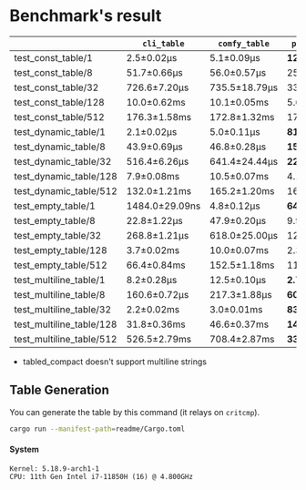 # Benchmark's result

|                          | `cli_table`      | `comfy_table`   | `prettytable_rs`     | `tabled`          | `tabled_color`     | `tabled_compact`     | `tabled_iter`        | `term_table`     |
|--------------------------|----------------|---------------|--------------------|-----------------|------------------|--------------------|--------------------|----------------|
| test_const_table/1       | 2.5±0.02µs     | 5.1±0.09µs    | **1233.0±22.70ns** | 1641.4±20.24ns  | 1550.0±19.38ns   | 1245.4±16.55ns     | 2.2±0.02µs         | 4.7±0.24µs     |
| test_const_table/8       | 51.7±0.66µs    | 56.0±0.57µs   | 25.9±0.23µs        | 23.5±0.34µs     | 23.5±0.30µs      | **23.4±0.41µs**    | 40.6±0.39µs        | 96.0±1.12µs    |
| test_const_table/32      | 726.6±7.20µs   | 735.5±18.79µs | 330.9±3.62µs       | 293.1±3.22µs    | **284.7±3.70µs** | 293.2±1.45µs       | 471.7±2.20µs       | 1237.7±19.03µs |
| test_const_table/128     | 10.0±0.62ms    | 10.1±0.05ms   | 5.6±1.01ms         | 4.7±0.02ms      | **4.4±0.05ms**   | 4.6±0.02ms         | 7.3±0.02ms         | 18.4±0.09ms    |
| test_const_table/512     | 176.3±1.58ms   | 172.8±1.32ms  | 176.7±3.05ms       | 68.9±0.68ms     | **66.3±0.50ms**  | 75.5±0.63ms        | 111.2±0.48ms       | 284.3±1.66ms   |
| test_dynamic_table/1     | 2.1±0.02µs     | 5.0±0.11µs    | **815.0±19.62ns**  | 1311.1±24.89ns  | 1272.6±18.93ns   | 990.1±13.64ns      | 1769.9±13.08ns     | 2.9±0.02µs     |
| test_dynamic_table/8     | 43.9±0.69µs    | 46.8±0.28µs   | **15.9±0.15µs**    | 18.3±0.24µs     | 18.4±0.22µs      | 17.6±0.27µs        | 30.8±0.15µs        | 58.4±0.64µs    |
| test_dynamic_table/32    | 516.4±6.26µs   | 641.4±24.44µs | **227.6±11.69µs**  | 257.8±2.17µs    | 247.0±1.39µs     | 264.3±8.76µs       | 415.6±2.54µs       | 882.8±4.08µs   |
| test_dynamic_table/128   | 7.9±0.08ms     | 10.5±0.07ms   | 4.1±0.75ms         | 3.8±0.02ms      | **3.7±0.02ms**   | 4.0±0.01ms         | 6.6±0.03ms         | 14.4±0.06ms    |
| test_dynamic_table/512   | 132.0±1.21ms   | 165.2±1.20ms  | 160.5±2.43ms       | **57.2±0.34ms** | 60.2±0.37ms      | 70.6±1.09ms        | 106.8±0.79ms       | 249.9±0.98ms   |
| test_empty_table/1       | 1484.0±29.09ns | 4.8±0.12µs    | **649.2±5.10ns**   | 1048.2±18.39ns  | 987.6±52.45ns    | 750.8±6.71ns       | 1275.1±11.43ns     | 2.2±0.02µs     |
| test_empty_table/8       | 22.8±1.22µs    | 47.9±0.20µs   | 9.9±0.06µs         | 10.5±1.54µs     | 10.5±1.60µs      | **9.6±0.04µs**     | 11.1±0.09µs        | 45.1±0.69µs    |
| test_empty_table/32      | 268.8±1.21µs   | 618.0±25.00µs | 122.9±0.76µs       | 126.1±0.94µs    | 127.9±15.95µs    | 121.8±1.82µs       | **113.7±1.09µs**   | 610.3±4.30µs   |
| test_empty_table/128     | 3.7±0.02ms     | 10.0±0.07ms   | 2.3±0.01ms         | 1853.0±6.12µs   | 1855.7±9.04µs    | 1901.3±19.86µs     | **1643.3±10.96µs** | 9.9±0.06ms     |
| test_empty_table/512     | 66.4±0.84ms    | 152.5±1.18ms  | 119.0±2.13ms       | 28.7±0.34ms     | 28.2±1.12ms      | 30.0±0.18ms        | **25.6±0.14ms**    | 150.8±1.07ms   |
| test_multiline_table/1   | 8.2±0.28µs     | 12.5±0.10µs   | **2.7±0.02µs**     | 5.0±0.17µs      | 5.1±0.04µs       | *1984.3±34.11ns*   | 4.9±0.03µs         | 11.5±0.10µs    |
| test_multiline_table/8   | 160.6±0.72µs   | 217.3±1.88µs  | **60.8±2.96µs**    | 120.9±0.72µs    | 116.8±0.64µs     | *50.4±0.46µs*      | 127.7±0.98µs       | 299.1±4.94µs   |
| test_multiline_table/32  | 2.2±0.02ms     | 3.0±0.01ms    | **838.1±4.59µs**   | 1575.9±11.51µs  | 1651.4±170.42µs  | *704.3±3.30µs*     | 1829.7±14.75µs     | 4.2±0.04ms     |
| test_multiline_table/128 | 31.8±0.36ms    | 46.6±0.37ms   | **14.4±0.77ms**    | 23.7±0.23ms     | 24.3±0.12ms      | *11.1±0.05ms*      | 27.5±0.22ms        | 67.0±0.35ms    |
| test_multiline_table/512 | 526.5±2.79ms   | 708.4±2.87ms  | **334.9±8.33ms**   | 428.4±14.63ms   | 405.0±1.12ms     | *170.8±0.85ms*     | 431.0±1.66ms       | 1073.3±2.07ms  |

* tabled_compact doesn't support multiline strings

## Table Generation

You can generate the table by this command (it relays on `critcmp`).

```bash
cargo run --manifest-path=readme/Cargo.toml
```

#### System

```
Kernel: 5.18.9-arch1-1 
CPU: 11th Gen Intel i7-11850H (16) @ 4.800GHz
```
